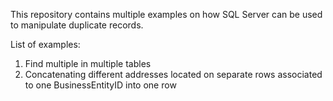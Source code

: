 This repository contains multiple examples on how SQL Server can be used to manipulate duplicate records.

List of examples:
1) Find multiple in multiple tables
2) Concatenating different addresses located on separate rows associated to one BusinessEntityID into one row
